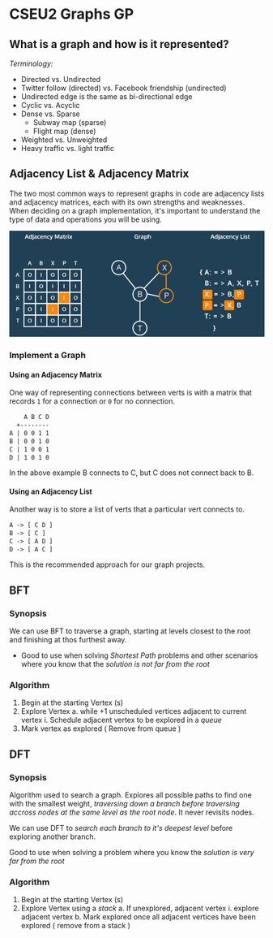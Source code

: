 # CSEU2 Graphs GP

## What is a graph and how is it represented?

*Terminology:*

- Directed vs. Undirected
- Twitter follow (directed) vs. Facebook friendship (undirected)
- Undirected edge is the same as bi-directional edge
- Cyclic vs. Acyclic
- Dense vs. Sparse
    - Subway map (sparse)
    - Flight map (dense)
- Weighted vs. Unweighted
- Heavy traffic vs. light traffic

## Adjacency List & Adjacency Matrix
The two most common ways to represent graphs in code are adjacency lists and adjacency matrices, each with its own strengths and weaknesses. When deciding on a graph implementation, it's important to understand the type of data and operations you will be using.

![Different ways to represent a graph](img/representations.PNG)

### Implement a Graph

#### Using an Adjacency Matrix 

One way of representing connections between verts is with a matrix that
records `1` for a connection or `0` for no connection.

```
    A B C D
  +--------
A | 0 0 1 1
B | 0 0 1 0
C | 1 0 0 1
D | 1 0 1 0
```

In the above example B connects to C, but C does not connect back to B.

#### Using an Adjacency List

Another way is to store a list of verts that a particular vert connects
to.

```
A -> [ C D ]
B -> [ C ]
C -> [ A D ]
D -> [ A C ]
```

This is the recommended approach for our graph projects.

## BFT

### Synopsis
We can use BFT to traverse a graph, starting at levels closest to the root and finishing at thos furthest away.
- Good to use when solving *Shortest Path* problems and other scenarios where you know that the *solution is not far from the root*

### Algorithm
1. Begin at the starting Vertex (s)
2. Explore Vertex
    a. while +1 unscheduled vertices adjacent to current vertex
        i. Schedule adjacent vertex to be explored in a *queue*
3. Mark vertex as explored ( Remove from queue )

## DFT

### Synopsis
Algorithm used to search a graph. Explores all possible paths to find one with the smallest weight, *traversing down a branch before traversing accross nodes at the same level as the root node*. It never revisits nodes.

We can use DFT to *search each branch to it's deepest level* before exploring another branch.

Good to use when solving a problem where you know the *solution is very far from the root*

### Algorithm
1. Begin at the starting Vertex (s)
2. Explore Vertex using a *stack*
    a. If unexplored, adjacent vertex
        i. explore adjacent vertex
    b. Mark explored once all adjacent vertices have been explored ( remove from a stack )